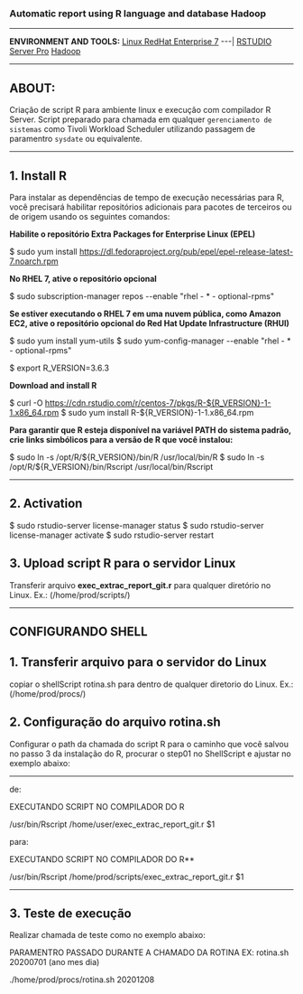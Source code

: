 ### Automatic report using __R language__ and database **Hadoop**
---

**ENVIRONMENT AND TOOLS:**
[Linux RedHat Enterprise 7](https://developers.redhat.com/products/rhel/download) 
---|
[RSTUDIO Server Pro](https://rstudio.com/products/rstudio/download/)
[Hadoop](https://hadoop.apache.org/releases.html)

---

## ABOUT:

Criação de script R para ambiente linux e execução com compilador R Server. Script preparado para chamada em qualquer `gerenciamento de sistemas` como Tivoli Workload Scheduler utilizando passagem de paramentro `sysdate` ou equivalente.

---

## 1. Install R

Para instalar as dependências de tempo de execução necessárias para R, você precisará habilitar repositórios adicionais para pacotes de terceiros ou de origem usando os seguintes comandos:

**Habilite o repositório Extra Packages for Enterprise Linux (EPEL)**

$ sudo yum install https://dl.fedoraproject.org/pub/epel/epel-release-latest-7.noarch.rpm

**No RHEL 7, ative o repositório opcional**

$ sudo subscription-manager repos --enable "rhel - * - optional-rpms"

**Se estiver executando o RHEL 7 em uma nuvem pública, como Amazon EC2, ative o repositório opcional do Red Hat Update Infrastructure (RHUI)**

$ sudo yum install yum-utils
$ sudo yum-config-manager --enable "rhel - * - optional-rpms"

$ export R_VERSION=3.6.3

**Download and install R**

$ curl -O https://cdn.rstudio.com/r/centos-7/pkgs/R-${R_VERSION}-1-1.x86_64.rpm
$ sudo yum install R-${R_VERSION}-1-1.x86_64.rpm

**Para garantir que R esteja disponível na variável PATH do sistema padrão, crie links simbólicos para a versão de R que você instalou:**

$ sudo ln -s /opt/R/${R_VERSION}/bin/R /usr/local/bin/R
$ sudo ln -s /opt/R/${R_VERSION}/bin/Rscript /usr/local/bin/Rscript

---

## 2. Activation

$ sudo rstudio-server license-manager status
$ sudo rstudio-server license-manager activate <product-key>
$ sudo rstudio-server restart

## 3. Upload script R para o servidor Linux

Transferir arquivo **exec_extrac_report_git.r** para qualquer diretório no Linux. Ex.: (/home/prod/scripts/)

---

## CONFIGURANDO SHELL

## 1. Transferir arquivo para o servidor do Linux

copiar o shellScript rotina.sh para dentro de qualquer diretorio do Linux. Ex.: (/home/prod/procs/)

## 2. Configuração do arquivo rotina.sh

Configurar o path da chamada do script R para o caminho que você salvou no passo 3 da instalação do R, procurar o step01 no ShellScript e ajustar no exemplo abaixo:

---

de:

EXECUTANDO SCRIPT NO COMPILADOR DO R

/usr/bin/Rscript /home/user/exec_extrac_report_git.r $1 

para:

EXECUTANDO SCRIPT NO COMPILADOR DO R**

/usr/bin/Rscript /home/prod/scripts/exec_extrac_report_git.r $1 

--- 

## 3. Teste de execução

Realizar chamada de teste como no exemplo abaixo:

PARAMENTRO PASSADO DURANTE A CHAMADO DA ROTINA  EX: rotina.sh 20200701 (ano mes dia)

./home/prod/procs/rotina.sh 20201208
